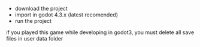 - download the project
- import in godot 4.3.x (latest recomended)
- run the project

if you played this game while developing in godot3, 
you must delete all save files in user data folder
